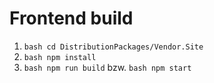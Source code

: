 # Frontend build
1. ```bash cd DistributionPackages/Vendor.Site``` 
2. ```bash npm install```
3. ```bash npm run build``` bzw. ```bash npm start``` 
